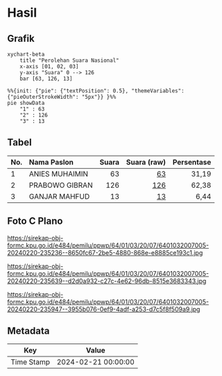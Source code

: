 # Hasil

## Grafik

```mermaid
xychart-beta
    title "Perolehan Suara Nasional"
    x-axis [01, 02, 03]
    y-axis "Suara" 0 --> 126
    bar [63, 126, 13]
```

```mermaid
%%{init: {"pie": {"textPosition": 0.5}, "themeVariables": {"pieOuterStrokeWidth": "5px"}} }%%
pie showData
    "1" : 63
    "2" : 126
    "3" : 13
```

## Tabel

| No. | Nama Paslon    | Suara | Suara (raw) | Persentase |
|:--- |:-------------- | -----:| -----------:| ----------:|
| 1   | ANIES MUHAIMIN | 63    | [63][p-1]   | 31,19      |
| 2   | PRABOWO GIBRAN | 126   | [126][p-2]  | 62,38      |
| 3   | GANJAR MAHFUD  | 13    | [13][p-3]   | 6,44       |


[p-1]: https://github.com/gigit-pemilu/pemilu-2024/blob/main/pilpres/hitung-suara/sub/64-kalimantan-timur/sub/01-paser/sub/03-paser-belengkong/sub/2007-sangkuriman/sub/005-tps/sub/paslon-1.txt
[p-2]: https://github.com/gigit-pemilu/pemilu-2024/blob/main/pilpres/hitung-suara/sub/64-kalimantan-timur/sub/01-paser/sub/03-paser-belengkong/sub/2007-sangkuriman/sub/005-tps/sub/paslon-2.txt
[p-3]: https://github.com/gigit-pemilu/pemilu-2024/blob/main/pilpres/hitung-suara/sub/64-kalimantan-timur/sub/01-paser/sub/03-paser-belengkong/sub/2007-sangkuriman/sub/005-tps/sub/paslon-3.txt

## Foto C Plano

https://sirekap-obj-formc.kpu.go.id/e484/pemilu/ppwp/64/01/03/20/07/6401032007005-20240220-235236--8650fc67-2be5-4880-868e-e8885ce193c1.jpg

https://sirekap-obj-formc.kpu.go.id/e484/pemilu/ppwp/64/01/03/20/07/6401032007005-20240220-235639--d2d0a932-c27c-4e62-96db-8515e3683343.jpg

https://sirekap-obj-formc.kpu.go.id/e484/pemilu/ppwp/64/01/03/20/07/6401032007005-20240220-235947--3955b076-0ef9-4adf-a253-d7c5f8f509a9.jpg


## Metadata

| Key        | Value               |
| ---------- | ------------------- |
| Time Stamp | 2024-02-21 00:00:00 |



